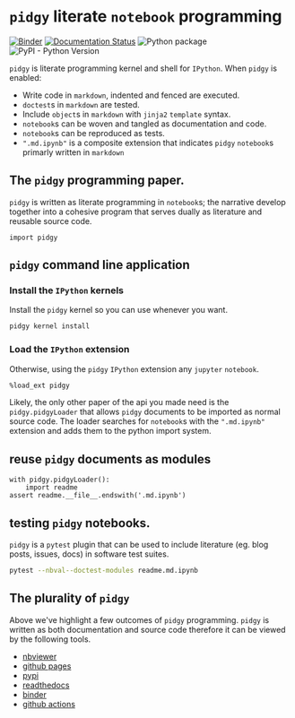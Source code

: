 # `pidgy` literate `notebook` programming

[![Binder](https://mybinder.org/badge_logo.svg)](https://mybinder.org/v2/gh/deathbeds/pidgy/master?urlpath=lab)
[![Documentation Status](https://readthedocs.org/projects/pidgin-notebook/badge/?version=latest)](https://pidgin-notebook.readthedocs.io/en/latest/?badge=latest)
![Python package](https://github.com/deathbeds/pidgy/workflows/Python%20package/badge.svg)
![PyPI - Python Version](https://img.shields.io/pypi/pyversions/pidgy)

`pidgy` is literate programming kernel and shell for `IPython`. When `pidgy` is
enabled:

- Write code in `markdown`, indented and fenced are executed.
- `doctest`s in `markdown` are tested.
- Include `object`s in `markdown` with `jinja2` `template` syntax.
- `notebook`s can be woven and tangled as documentation and code.
- `notebook`s can be reproduced as tests.
- `".md.ipynb"` is a composite extension that indicates `pidgy` `notebook`s
  primarly written in `markdown`

## The `pidgy` programming paper.

`pidgy` is written as literate programming in `notebook`s; the narrative develop
together into a cohesive program that serves dually as literature and reusable
source code.

    import pidgy

## `pidgy` command line application

### Install the `IPython` kernels

Install the `pidgy` kernel so you can use whenever you want.

```bash
pidgy kernel install
```

### Load the `IPython` extension

Otherwise, using the `pidgy` `IPython` extension any `jupyter` `notebook`.

```bash
%load_ext pidgy
```

Likely, the only other paper of the api you made need is the `pidgy.pidgyLoader`
that allows `pidgy` documents to be imported as normal source code. The loader
searches for `notebook`s with the `".md.ipynb"` extension and adds them to the
python import system.

## reuse `pidgy` documents as modules

    with pidgy.pidgyLoader():
        import readme
    assert readme.__file__.endswith('.md.ipynb')

## testing `pidgy` notebooks.

`pidgy` is a `pytest` plugin that can be used to include literature (eg. blog
posts, issues, docs) in software test suites.

```bash
pytest --nbval--doctest-modules readme.md.ipynb
```

## The plurality of `pidgy`

Above we've highlight a few outcomes of `pidgy` programming. `pidgy` is written
as both documentation and source code therefore it can be viewed by the
following tools.

- [nbviewer](https://nbviewer.jupyter.org/github/deathbeds/pidgy/blob/master/readme.md.ipynb)
- [github pages](https://deathbeds.github.io/pidgy/)
- [pypi](https://pypi.org/project/pidgy)
- [readthedocs](https://pidgin-notebook.readthedocs.io/en/latest/)
- [binder](https://mybinder.org/v2/gh/deathbeds/pidgy/master)
- [github actions](https://github.com/deathbeds/pidgy/actions)
